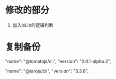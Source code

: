 # 修改的部分
1. 加入isLib的逻辑判断

# 复制备份
"name": "@tomatojs/cli",
"version": "0.0.1-alpha.2",

"name": "@tarojs/cli",
"version": "3.3.6",
